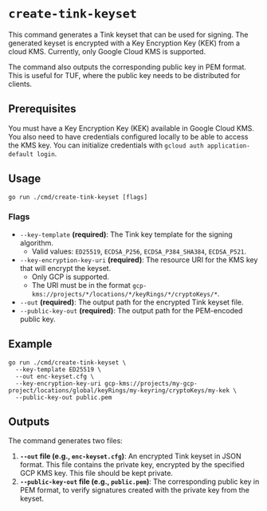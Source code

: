 # `create-tink-keyset`

This command generates a Tink keyset that can be used for signing. The generated keyset is encrypted with a Key Encryption Key (KEK) from a cloud KMS. Currently, only Google Cloud KMS is supported.

The command also outputs the corresponding public key in PEM format. This is useful for TUF, where the public key needs to be distributed for clients.

## Prerequisites

You must have a Key Encryption Key (KEK) available in Google Cloud KMS. You also need to have credentials configured locally to be able to access the KMS key.
You can initialize credentials with `gcloud auth application-default login`.

## Usage

```shell
go run ./cmd/create-tink-keyset [flags]
```

### Flags

*   `--key-template` **(required)**: The Tink key template for the signing algorithm.
    *   Valid values: `ED25519`, `ECDSA_P256`, `ECDSA_P384_SHA384`, `ECDSA_P521`.
*   `--key-encryption-key-uri` **(required)**: The resource URI for the KMS key that will encrypt the keyset.
    *   Only GCP is supported.
    *   The URI must be in the format `gcp-kms://projects/*/locations/*/keyRings/*/cryptoKeys/*`.
*   `--out` **(required)**: The output path for the encrypted Tink keyset file.
*   `--public-key-out` **(required)**: The output path for the PEM-encoded public key.

## Example

```shell
go run ./cmd/create-tink-keyset \
  --key-template ED25519 \
  --out enc-keyset.cfg \
  --key-encryption-key-uri gcp-kms://projects/my-gcp-project/locations/global/keyRings/my-keyring/cryptoKeys/my-kek \
  --public-key-out public.pem
```

## Outputs

The command generates two files:

1.  **`--out` file (e.g., `enc-keyset.cfg`)**: An encrypted Tink keyset in JSON format. This file contains the private key, encrypted by the specified GCP KMS key. This file should be kept private.
2.  **`--public-key-out` file (e.g., `public.pem`)**: The corresponding public key in PEM format, to verify signatures created with the private key from the keyset.
